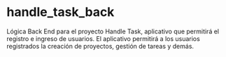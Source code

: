 # handle_task_back
Lógica Back End para el proyecto Handle Task, aplicativo que permitirá el registro e ingreso de usuarios. El aplicativo permitirá a los usuarios registrados la creación de proyectos, gestión de tareas y demás.
